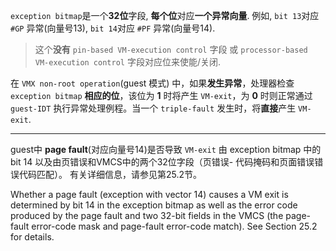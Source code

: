 
`exception bitmap`是一个**32位**字段, **每个位**对应**一个异常向量**. 例如, `bit 13`对应 `#GP` 异常(向量号13), `bit 14`对应 `#PF` 异常(向量号14).

> 这个**没有** `pin-based VM-execution control` 字段 或 `processor-based VM-execution control` 字段对应位来使能/关闭. 

在 `VMX non-root operation`(guest 模式) 中，如果**发生异常**，处理器检查 `exception bitmap` **相应的位**，该位为 **1** 时将产生 `VM-exit`，为 **0** 时则正常通过 `guest-IDT` 执行异常处理例程。当一个 `triple-fault` 发生时，将**直接**产生 `VM-exit`.

-----

guest中 **page fault**(对应向量号14)是否导致 `VM-exit` 由 exception bitmap 中的 bit 14 以及由页错误和VMCS中的两个32位字段（页错误- 代码掩码和页面错误错误代码匹配）。 有关详细信息，请参见第25.2节。

Whether a page fault (exception with vector 14) causes a VM exit is determined by bit 14 in the exception bitmap as well as the error code produced by the page fault and two 32-bit fields in the VMCS (the page-fault error-code mask and page-fault error-code match). See Section 25.2 for details.